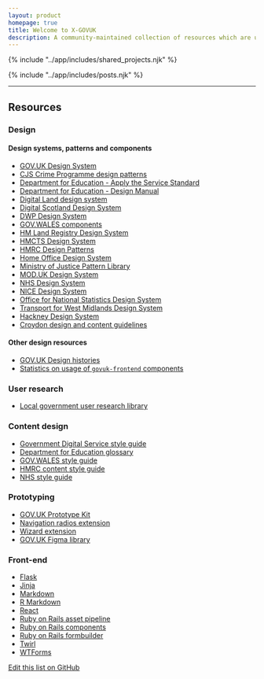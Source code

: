 ```yaml
---
layout: product
homepage: true
title: Welcome to X-GOVUK
description: A community-maintained collection of resources which are useful for working on GOV.UK services.
---
```


{% include "../app/includes/shared_projects.njk" %}

{% include "../app/includes/posts.njk" %}

<hr class="govuk-section-break govuk-section-break--visible govuk-section-break--xl govuk-!-margin-top-0">

<h2 class="govuk-heading-l" id="resources">Resources</h2>

<div class="govuk-grid-row">
<div class="govuk-grid-column-one-half-from-desktop govuk-!-margin-bottom-4">

### Design

#### Design systems, patterns and components

* [GOV.UK Design System](https://design-system.service.gov.uk)
* [CJS Crime Programme design patterns](https://cjscpp-design-patterns.herokuapp.com)
* [Department for Education - Apply the Service Standard](https://apply-the-service-standard.education.gov.uk/)
* [Department for Education - Design Manual](https://design.education.gov.uk)
* [Digital Land design system](https://digital-land.github.io/design-system/)
* [Digital Scotland Design System](https://designsystem.gov.scot)
* [DWP Design System](https://design-system.dwp.gov.uk/index)
* [GOV.WALES components](https://gov.wales/govwales-components)
* [HM Land Registry Design System](https://hmlr-design-system.herokuapp.com)
* [HMCTS Design System](https://hmcts-design-system.herokuapp.com)
* [HMRC Design Patterns](https://design.tax.service.gov.uk/hmrc-design-patterns/)
* [Home Office Design System](https://design.homeoffice.gov.uk)
* [Ministry of Justice Pattern Library](https://design-patterns.service.justice.gov.uk)
* [MOD.UK Design System](https://design-system.digital.mod.uk)
* [NHS Design System](https://service-manual.nhs.uk/design-system)
* [NICE Design System](https://design-system.nice.org.uk)
* [Office for National Statistics Design System](https://ons-design-system.netlify.app)
* [Transport for West Midlands Design System](https://designsystem.tfwm.org.uk)
* [Hackney Design System](https://design-system.hackney.gov.uk)
* [Croydon design and content guidelines](https://www.croydon.gov.uk/design-and-content-guidelines)

#### Other design resources

* [GOV.UK Design histories](https://github.com/x-govuk/govuk-design-history)
* [Statistics on usage of `govuk-frontend` components](https://github.com/x-govuk/govuk-frontend-component-stats)

### User research

* [Local government user research library](https://research.localgov.digital/)

</div>
<div class="govuk-grid-column-one-half-from-desktop govuk-!-margin-bottom-4">

### Content design

* [Government Digital Service style guide](https://www.gov.uk/guidance/style-guide/a-to-z-of-gov-uk-style)
* [Department for Education glossary](https://dfe-glossary.herokuapp.com)
* [GOV.WALES style guide](https://gov.wales/govwales-style-guide)
* [HMRC content style guide](https://design.tax.service.gov.uk/hmrc-content-style-guide/)
* [NHS style guide](https://service-manual.nhs.uk/content)

### Prototyping

* [GOV.UK Prototype Kit](https://govuk-prototype-kit.herokuapp.com/docs)
* [Navigation radios extension](https://github.com/x-govuk/prototype-navigation-radios)
* [Wizard extension](https://github.com/x-govuk/govuk-prototype-wizard)
* [GOV.UK Figma library](https://www.figma.com/file/NWuFffKvPQhl3aJ9nKU0p3/GOV.UK-Design-System?node-id=0%3A1)

### Front-end

* [Flask](https://github.com/LandRegistry/govuk-frontend-flask)
* [Jinja](https://github.com/LandRegistry/govuk-frontend-jinja)
* [Markdown](https://github.com/x-govuk/govuk-markdown)
* [R Markdown](https://github.com/ukgovdatascience/govdown)
* [React](https://github.com/surevine/govuk-react-jsx)
* [Ruby on Rails asset pipeline](https://github.com/dxw/dxw_govuk_frontend_rails)
* [Ruby on Rails components](https://github.com/DFE-Digital/govuk-components)
* [Ruby on Rails formbuilder](https://github.com/DFE-Digital/govuk-formbuilder)
* [Twirl](https://github.com/hmrc/play-frontend-hmrc)
* [WTForms](https://github.com/LandRegistry/govuk-frontend-wtf)

</div>
</div>

<p class="govuk-body-s govuk-!-margin-bottom-8"><a class="govuk-link" href="{{ pkg.repository.url | replace("io.git", "io") }}/blob/main/{{ page.inputPath | replace("./", "") }}">Edit this list on GitHub</a></p>
